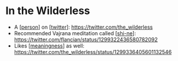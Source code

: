 # In the Wilderless
- A [[person]] on [[twitter]]: https://twitter.com/the_wilderless
- Recommended Vajrana meditation called [[shi-ne]]: https://twitter.com/flancian/status/1299322436580782092 
- Likes [[meaningness]] as well: https://twitter.com/the_wilderless/status/1299336405601132546

[//begin]: # "Autogenerated link references for markdown compatibility"
[person]: person "Person"
[twitter]: twitter "Twitter"
[shi-ne]: shi-ne "Shi Ne"
[meaningness]: meaningness "Meaningness"
[//end]: # "Autogenerated link references"